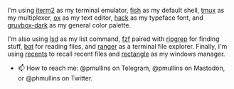 
I'm using [iterm2](https://iterm2.com/) as my terminal emulator, [fish](https://github.com/fish-shell/fish-shell) as 
my default shell, [tmux](https://github.com/tmux/tmux) as my multiplexer, [ox](https://github.com/curlpipe/ox) as my text editor, 
[hack](https://sourcefoundry.org/hack/) as my typeface font, and [gruvbox-dark](https://github.com/morhetz/gruvbox-contrib) 
as my general color palette.

I'm also using [lsd](https://github.com/Peltoche/lsd) as my list command, [fzf](https://github.com/junegunn/fzf) paired with 
[ripgrep](https://github.com/BurntSushi/ripgrep) for finding stuff, [bat](https://github.com/sharkdp/bat) for reading files, and 
[ranger](https://github.com/ranger/ranger) as a terminal file explorer. Finally, I'm using [recents](https://recentsapp.com/) to 
recall recent files and [rectangle](https://github.com/rxhanson/Rectangle) as my windows manager.

- 📫 How to reach me: @pmullins on Telegram, @pmullins on Mastodon, or @phmullins on Twitter.